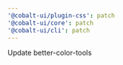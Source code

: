 ```yaml
---
'@cobalt-ui/plugin-css': patch
'@cobalt-ui/core': patch
'@cobalt-ui/cli': patch
---
```


Update better-color-tools
